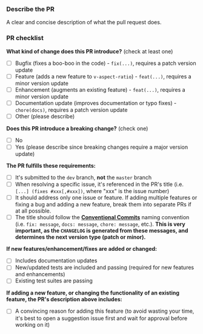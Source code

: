 ### Describe the PR

A clear and concise description of what the pull request does.

### PR checklist

<!-- (Update "[ ]" to "[x]" to check a box) -->

**What kind of change does this PR introduce?** (check at least one)

- [ ] Bugfix (fixes a boo-boo in the code) - `fix(...)`, requires a patch version update
- [ ] Feature (adds a new feature to `v-aspect-ratio`) - `feat(...)`, requires a minor version update
- [ ] Enhancement (augments an existing feature) - `feat(...)`, requires a minor version update
- [ ] Documentation update (improves documentation or typo fixes) - `chore(docs)`, requires a patch version update
- [ ] Other (please describe)

**Does this PR introduce a breaking change?** (check one)

- [ ] No
- [ ] Yes (please describe since breaking changes require a major version update)

**The PR fulfills these requirements:**

- [ ] It's submitted to the `dev` branch, **not** the `master` branch
- [ ] When resolving a specific issue, it's referenced in the PR's title (i.e. `[...] (fixes #xxx[,#xxx])`, where "xxx" is the issue number)
- [ ] It should address only one issue or feature. If adding multiple features or fixing a bug and adding a new feature, break them into separate PRs if at all possible.
- [ ] The title should follow the [**Conventional Commits**](https://www.conventionalcommits.org/) naming convention (i.e. `fix: message`, `docs: message`, `chore: message`, etc.). **This is very important, as the `CHANGELOG` is generated from these messages, and determines the next version type (patch or minor).**

**If new features/enhancement/fixes are added or changed:**

- [ ] Includes documentation updates
- [ ] New/updated tests are included and passing (required for new features and enhancements)
- [ ] Existing test suites are passing

**If adding a new feature, or changing the functionality of an existing feature, the PR's
description above includes:**

- [ ] A convincing reason for adding this feature (to avoid wasting your time, it's best to open a suggestion issue first and wait for approval before working on it)
